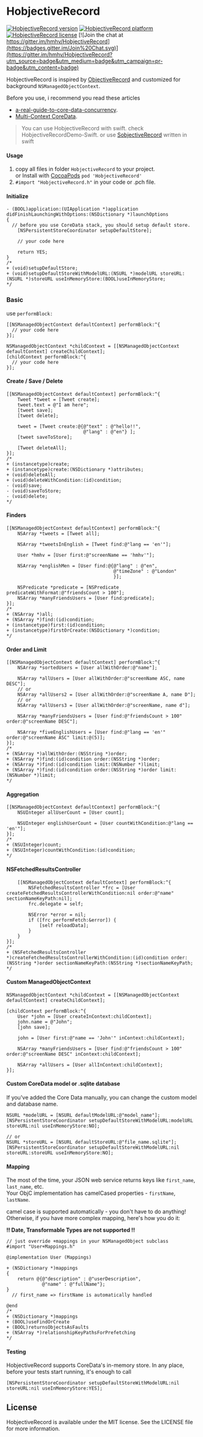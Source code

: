 # HobjectiveRecord

[![HobjectiveRecord version](https://img.shields.io/cocoapods/v/HobjectiveRecord.svg?style=plastic)](http://cocoadocs.org/docsets/HobjectiveRecord) [![HobjectiveRecord platform](https://img.shields.io/cocoapods/p/HobjectiveRecord.svg?style=plastic)](http://cocoadocs.org/docsets/HobjectiveRecord) [![HobjectiveRecord license](https://img.shields.io/cocoapods/l/HobjectiveRecord.svg?style=plastic)](http://opensource.org/licenses/MIT) [![Join the chat at https://gitter.im/hmhv/HobjectiveRecord](https://badges.gitter.im/Join%20Chat.svg)](https://gitter.im/hmhv/HobjectiveRecord?utm_source=badge&utm_medium=badge&utm_campaign=pr-badge&utm_content=badge)


HobjectiveRecord is inspired by [ObjectiveRecord](https://github.com/supermarin/ObjectiveRecord) and customized for background `NSManagedObjectContext`.

Before you use, i recommend you read these articles

- [a-real-guide-to-core-data-concurrency](http://quellish.tumblr.com/post/97430076027/a-real-guide-to-core-data-concurrency).
- [Multi-Context CoreData](http://www.cocoanetics.com/2012/07/multi-context-coredata/).

> You can use HobjectiveRecord with swift. check HobjectiveRecordDemo-Swift.
> or use [SobjectiveRecord](https://github.com/hmhv/SobjectiveRecord) written in swift


#### Usage

1. copy all files in folder `HobjectiveRecord` to your project.<br>
   or Install with [CocoaPods](http://cocoapods.org) `pod 'HobjectiveRecord'`
2. `#import "HobjectiveRecord.h"` in your code or .pch file.

#### Initialize

``` objc
- (BOOL)application:(UIApplication *)application didFinishLaunchingWithOptions:(NSDictionary *)launchOptions
{
  // before you use CoreData stack, you should setup default store.
    [NSPersistentStoreCoordinator setupDefaultStore];
    
    // your code here
    
    return YES;
}
/*
+ (void)setupDefaultStore;
+ (void)setupDefaultStoreWithModelURL:(NSURL *)modelURL storeURL:(NSURL *)storeURL useInMemoryStore:(BOOL)useInMemoryStore;
*/
```

### Basic

use `performBlock:`

``` objc
[[NSManagedObjectContext defaultContext] performBlock:^{
  // your code here
}];

NSManagedObjectContext *childContext = [[NSManagedObjectContext defaultContext] createChildContext];
[childContext performBlock:^{
  // your code here
}];
```


#### Create / Save / Delete

``` objc
[[NSManagedObjectContext defaultContext] performBlock:^{
    Tweet *tweet = [Tweet create];
    tweet.text = @"I am here";
    [tweet save];
    [tweet delete];
    
    tweet = [Tweet create:@{@"text" : @"hello!!",
                            @"lang" : @"en"} ];
    [tweet saveToStore];
    
    [Tweet deleteAll];
}];
/*
+ (instancetype)create;
+ (instancetype)create:(NSDictionary *)attributes;
+ (void)deleteAll;
+ (void)deleteWithCondition:(id)condition;
- (void)save;
- (void)saveToStore;
- (void)delete;
*/
```

#### Finders

``` objc
[[NSManagedObjectContext defaultContext] performBlock:^{
    NSArray *tweets = [Tweet all];
    
    NSArray *tweetsInEnglish = [Tweet find:@"lang == 'en'"];
    
    User *hmhv = [User first:@"screenName == 'hmhv'"];
    
    NSArray *englishMen = [User find:@{@"lang" : @"en",
                                       @"timeZone" : @"London"
                                       }];
    
    NSPredicate *predicate = [NSPredicate predicateWithFormat:@"friendsCount > 100"];
    NSArray *manyFriendsUsers = [User find:predicate];
}];
/*
+ (NSArray *)all;
+ (NSArray *)find:(id)condition;
+ (instancetype)first:(id)condition;
+ (instancetype)firstOrCreate:(NSDictionary *)condition;
*/
```

#### Order and Limit

``` objc
[[NSManagedObjectContext defaultContext] performBlock:^{
    NSArray *sortedUsers = [User allWithOrder:@"name"];
    
    NSArray *allUsers = [User allWithOrder:@"screenName ASC, name DESC"];
    // or
    NSArray *allUsers2 = [User allWithOrder:@"screenName A, name D"];
    // or
    NSArray *allUsers3 = [User allWithOrder:@"screenName, name d"];

    NSArray *manyFriendsUsers = [User find:@"friendsCount > 100" order:@"screenName DESC"];
    
    NSArray *fiveEnglishUsers = [User find:@"lang == 'en'" order:@"screenName ASC" limit:@(5)];
}];
/*
+ (NSArray *)allWithOrder:(NSString *)order;
+ (NSArray *)find:(id)condition order:(NSString *)order;
+ (NSArray *)find:(id)condition limit:(NSNumber *)limit;
+ (NSArray *)find:(id)condition order:(NSString *)order limit:(NSNumber *)limit;
*/
```

#### Aggregation

``` objc
[[NSManagedObjectContext defaultContext] performBlock:^{
    NSUInteger allUserCount = [User count];
    
    NSUInteger englishUserCount = [User countWithCondition:@"lang == 'en'"];
}];
/*
+ (NSUInteger)count;
+ (NSUInteger)countWithCondition:(id)condition;
*/
```

#### NSFetchedResultsController

``` objc
    [[NSManagedObjectContext defaultContext] performBlock:^{
        NSFetchedResultsController *frc = [User createFetchedResultsControllerWithCondition:nil order:@"name" sectionNameKeyPath:nil];
        frc.delegate = self;
        
        NSError *error = nil;
        if ([frc performFetch:&error]) {
            [self reloadData];
        }
    }
}];
/*
+ (NSFetchedResultsController *)createFetchedResultsControllerWithCondition:(id)condition order:(NSString *)order sectionNameKeyPath:(NSString *)sectionNameKeyPath;
*/
```

#### Custom ManagedObjectContext

``` objc
NSManagedObjectContext *childContext = [[NSManagedObjectContext defaultContext] createChildContext];

[childContext performBlock:^{
    User *john = [User createInContext:childContext];
    john.name = @"John";
    [john save];
    
    john = [User first:@"name == 'John'" inContext:childContext];
    
    NSArray *manyFriendsUsers = [User find:@"friendsCount > 100" order:@"screenName DESC" inContext:childContext];
    
    NSArray *allUsers = [User allInContext:childContext];
}];
```

#### Custom CoreData model or .sqlite database

If you've added the Core Data manually, you can change the custom model and database name.

``` objc
NSURL *modelURL = [NSURL defaultModelURL:@"model_name"];
[NSPersistentStoreCoordinator setupDefaultStoreWithModelURL:modelURL storeURL:nil useInMemoryStore:NO];
    
// or
NSURL *storeURL = [NSURL defaultStoreURL:@"file_name.sqlite"];
[NSPersistentStoreCoordinator setupDefaultStoreWithModelURL:nil storeURL:storeURL useInMemoryStore:NO];
```



#### Mapping

The most of the time, your JSON web service returns keys like `first_name`, `last_name`, etc. <br/>
Your ObjC implementation has camelCased properties - `firstName`, `lastName`.<br/>

camel case is supported automatically - you don't have to do anything! Otherwise, if you have more complex mapping, here's how you do it:

**!! Date, Transformable Types are not supported !!**

``` objc
// just override +mappings in your NSManagedObject subclass
#import "User+Mappings.h"

@implementation User (Mappings)

+ (NSDictionary *)mappings
{
    return @{@"description" : @"userDescription",
             @"name" : @"fullName"};
}
  // first_name => firstName is automatically handled

@end
/*
+ (NSDictionary *)mappings
+ (BOOL)useFindOrCreate
+ (BOOL)returnsObjectsAsFaults
+ (NSArray *)relationshipKeyPathsForPrefetching
*/
```

#### Testing

HobjectiveRecord supports CoreData's in-memory store. In any place, before your tests start running, it's enough to call

``` objc
[NSPersistentStoreCoordinator setupDefaultStoreWithModelURL:nil storeURL:nil useInMemoryStore:YES];
```


## License

HobjectiveRecord is available under the MIT license. See the LICENSE file
for more information.
